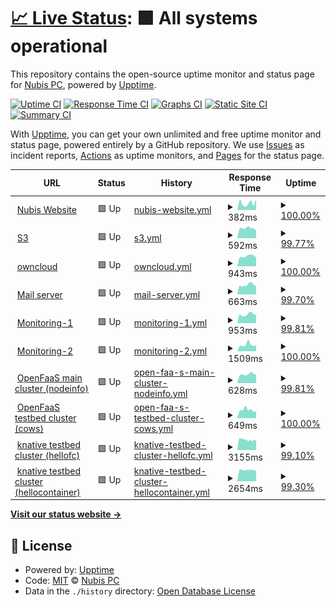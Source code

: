 # [📈 Live Status](https://uptime.nephos.gr): <!--live status--> **🟩 All systems operational**

This repository contains the open-source uptime monitor and status page for [Nubis PC](https://uptime.nephos.gr), powered by [Upptime](https://github.com/upptime/upptime).

[![Uptime CI](https://github.com/nubispc/upptime/workflows/Uptime%20CI/badge.svg)](https://github.com/nubispc/upptime/actions?query=workflow%3A%22Uptime+CI%22)
[![Response Time CI](https://github.com/nubispc/upptime/workflows/Response%20Time%20CI/badge.svg)](https://github.com/nubispc/upptime/actions?query=workflow%3A%22Response+Time+CI%22)
[![Graphs CI](https://github.com/nubispc/upptime/workflows/Graphs%20CI/badge.svg)](https://github.com/nubispc/upptime/actions?query=workflow%3A%22Graphs+CI%22)
[![Static Site CI](https://github.com/nubispc/upptime/workflows/Static%20Site%20CI/badge.svg)](https://github.com/nubispc/upptime/actions?query=workflow%3A%22Static+Site+CI%22)
[![Summary CI](https://github.com/nubispc/upptime/workflows/Summary%20CI/badge.svg)](https://github.com/nubispc/upptime/actions?query=workflow%3A%22Summary+CI%22)

With [Upptime](https://upptime.js.org), you can get your own unlimited and free uptime monitor and status page, powered entirely by a GitHub repository. We use [Issues](https://github.com/nubispc/upptime/issues) as incident reports, [Actions](https://github.com/nubispc/upptime/actions) as uptime monitors, and [Pages](https://uptime.nephos.gr) for the status page.

<!--start: status pages-->
<!-- This summary is generated by Upptime (https://github.com/upptime/upptime) -->
<!-- Do not edit this manually, your changes will be overwritten -->
<!-- prettier-ignore -->
| URL | Status | History | Response Time | Uptime |
| --- | ------ | ------- | ------------- | ------ |
| <img alt="" src="https://icons.duckduckgo.com/ip3/nubis-pc.eu.ico" height="13"> [Nubis Website](https://nubis-pc.eu) | 🟩 Up | [nubis-website.yml](https://github.com/nubispc/upptime/commits/HEAD/history/nubis-website.yml) | <details><summary><img alt="Response time graph" src="./graphs/nubis-website/response-time-week.png" height="20"> 382ms</summary><br><a href="https://uptime.nephos.gr/history/nubis-website"><img alt="Response time 442" src="https://img.shields.io/endpoint?url=https%3A%2F%2Fraw.githubusercontent.com%2Fnubispc%2Fupptime%2FHEAD%2Fapi%2Fnubis-website%2Fresponse-time.json"></a><br><a href="https://uptime.nephos.gr/history/nubis-website"><img alt="24-hour response time 603" src="https://img.shields.io/endpoint?url=https%3A%2F%2Fraw.githubusercontent.com%2Fnubispc%2Fupptime%2FHEAD%2Fapi%2Fnubis-website%2Fresponse-time-day.json"></a><br><a href="https://uptime.nephos.gr/history/nubis-website"><img alt="7-day response time 382" src="https://img.shields.io/endpoint?url=https%3A%2F%2Fraw.githubusercontent.com%2Fnubispc%2Fupptime%2FHEAD%2Fapi%2Fnubis-website%2Fresponse-time-week.json"></a><br><a href="https://uptime.nephos.gr/history/nubis-website"><img alt="30-day response time 648" src="https://img.shields.io/endpoint?url=https%3A%2F%2Fraw.githubusercontent.com%2Fnubispc%2Fupptime%2FHEAD%2Fapi%2Fnubis-website%2Fresponse-time-month.json"></a><br><a href="https://uptime.nephos.gr/history/nubis-website"><img alt="1-year response time 442" src="https://img.shields.io/endpoint?url=https%3A%2F%2Fraw.githubusercontent.com%2Fnubispc%2Fupptime%2FHEAD%2Fapi%2Fnubis-website%2Fresponse-time-year.json"></a></details> | <details><summary><a href="https://uptime.nephos.gr/history/nubis-website">100.00%</a></summary><a href="https://uptime.nephos.gr/history/nubis-website"><img alt="All-time uptime 99.91%" src="https://img.shields.io/endpoint?url=https%3A%2F%2Fraw.githubusercontent.com%2Fnubispc%2Fupptime%2FHEAD%2Fapi%2Fnubis-website%2Fuptime.json"></a><br><a href="https://uptime.nephos.gr/history/nubis-website"><img alt="24-hour uptime 100.00%" src="https://img.shields.io/endpoint?url=https%3A%2F%2Fraw.githubusercontent.com%2Fnubispc%2Fupptime%2FHEAD%2Fapi%2Fnubis-website%2Fuptime-day.json"></a><br><a href="https://uptime.nephos.gr/history/nubis-website"><img alt="7-day uptime 100.00%" src="https://img.shields.io/endpoint?url=https%3A%2F%2Fraw.githubusercontent.com%2Fnubispc%2Fupptime%2FHEAD%2Fapi%2Fnubis-website%2Fuptime-week.json"></a><br><a href="https://uptime.nephos.gr/history/nubis-website"><img alt="30-day uptime 99.84%" src="https://img.shields.io/endpoint?url=https%3A%2F%2Fraw.githubusercontent.com%2Fnubispc%2Fupptime%2FHEAD%2Fapi%2Fnubis-website%2Fuptime-month.json"></a><br><a href="https://uptime.nephos.gr/history/nubis-website"><img alt="1-year uptime 99.91%" src="https://img.shields.io/endpoint?url=https%3A%2F%2Fraw.githubusercontent.com%2Fnubispc%2Fupptime%2FHEAD%2Fapi%2Fnubis-website%2Fuptime-year.json"></a></details>
| <img alt="" src="https://icons.duckduckgo.com/ip3/s3.nbfc.io.ico" height="13"> [S3](https://s3.nbfc.io) | 🟩 Up | [s3.yml](https://github.com/nubispc/upptime/commits/HEAD/history/s3.yml) | <details><summary><img alt="Response time graph" src="./graphs/s3/response-time-week.png" height="20"> 592ms</summary><br><a href="https://uptime.nephos.gr/history/s3"><img alt="Response time 607" src="https://img.shields.io/endpoint?url=https%3A%2F%2Fraw.githubusercontent.com%2Fnubispc%2Fupptime%2FHEAD%2Fapi%2Fs3%2Fresponse-time.json"></a><br><a href="https://uptime.nephos.gr/history/s3"><img alt="24-hour response time 453" src="https://img.shields.io/endpoint?url=https%3A%2F%2Fraw.githubusercontent.com%2Fnubispc%2Fupptime%2FHEAD%2Fapi%2Fs3%2Fresponse-time-day.json"></a><br><a href="https://uptime.nephos.gr/history/s3"><img alt="7-day response time 592" src="https://img.shields.io/endpoint?url=https%3A%2F%2Fraw.githubusercontent.com%2Fnubispc%2Fupptime%2FHEAD%2Fapi%2Fs3%2Fresponse-time-week.json"></a><br><a href="https://uptime.nephos.gr/history/s3"><img alt="30-day response time 576" src="https://img.shields.io/endpoint?url=https%3A%2F%2Fraw.githubusercontent.com%2Fnubispc%2Fupptime%2FHEAD%2Fapi%2Fs3%2Fresponse-time-month.json"></a><br><a href="https://uptime.nephos.gr/history/s3"><img alt="1-year response time 607" src="https://img.shields.io/endpoint?url=https%3A%2F%2Fraw.githubusercontent.com%2Fnubispc%2Fupptime%2FHEAD%2Fapi%2Fs3%2Fresponse-time-year.json"></a></details> | <details><summary><a href="https://uptime.nephos.gr/history/s3">99.77%</a></summary><a href="https://uptime.nephos.gr/history/s3"><img alt="All-time uptime 99.43%" src="https://img.shields.io/endpoint?url=https%3A%2F%2Fraw.githubusercontent.com%2Fnubispc%2Fupptime%2FHEAD%2Fapi%2Fs3%2Fuptime.json"></a><br><a href="https://uptime.nephos.gr/history/s3"><img alt="24-hour uptime 98.41%" src="https://img.shields.io/endpoint?url=https%3A%2F%2Fraw.githubusercontent.com%2Fnubispc%2Fupptime%2FHEAD%2Fapi%2Fs3%2Fuptime-day.json"></a><br><a href="https://uptime.nephos.gr/history/s3"><img alt="7-day uptime 99.77%" src="https://img.shields.io/endpoint?url=https%3A%2F%2Fraw.githubusercontent.com%2Fnubispc%2Fupptime%2FHEAD%2Fapi%2Fs3%2Fuptime-week.json"></a><br><a href="https://uptime.nephos.gr/history/s3"><img alt="30-day uptime 99.16%" src="https://img.shields.io/endpoint?url=https%3A%2F%2Fraw.githubusercontent.com%2Fnubispc%2Fupptime%2FHEAD%2Fapi%2Fs3%2Fuptime-month.json"></a><br><a href="https://uptime.nephos.gr/history/s3"><img alt="1-year uptime 99.43%" src="https://img.shields.io/endpoint?url=https%3A%2F%2Fraw.githubusercontent.com%2Fnubispc%2Fupptime%2FHEAD%2Fapi%2Fs3%2Fuptime-year.json"></a></details>
| <img alt="" src="https://icons.duckduckgo.com/ip3/owncloud.nbfc.io.ico" height="13"> [owncloud](https://owncloud.nbfc.io) | 🟩 Up | [owncloud.yml](https://github.com/nubispc/upptime/commits/HEAD/history/owncloud.yml) | <details><summary><img alt="Response time graph" src="./graphs/owncloud/response-time-week.png" height="20"> 943ms</summary><br><a href="https://uptime.nephos.gr/history/owncloud"><img alt="Response time 973" src="https://img.shields.io/endpoint?url=https%3A%2F%2Fraw.githubusercontent.com%2Fnubispc%2Fupptime%2FHEAD%2Fapi%2Fowncloud%2Fresponse-time.json"></a><br><a href="https://uptime.nephos.gr/history/owncloud"><img alt="24-hour response time 798" src="https://img.shields.io/endpoint?url=https%3A%2F%2Fraw.githubusercontent.com%2Fnubispc%2Fupptime%2FHEAD%2Fapi%2Fowncloud%2Fresponse-time-day.json"></a><br><a href="https://uptime.nephos.gr/history/owncloud"><img alt="7-day response time 943" src="https://img.shields.io/endpoint?url=https%3A%2F%2Fraw.githubusercontent.com%2Fnubispc%2Fupptime%2FHEAD%2Fapi%2Fowncloud%2Fresponse-time-week.json"></a><br><a href="https://uptime.nephos.gr/history/owncloud"><img alt="30-day response time 985" src="https://img.shields.io/endpoint?url=https%3A%2F%2Fraw.githubusercontent.com%2Fnubispc%2Fupptime%2FHEAD%2Fapi%2Fowncloud%2Fresponse-time-month.json"></a><br><a href="https://uptime.nephos.gr/history/owncloud"><img alt="1-year response time 973" src="https://img.shields.io/endpoint?url=https%3A%2F%2Fraw.githubusercontent.com%2Fnubispc%2Fupptime%2FHEAD%2Fapi%2Fowncloud%2Fresponse-time-year.json"></a></details> | <details><summary><a href="https://uptime.nephos.gr/history/owncloud">100.00%</a></summary><a href="https://uptime.nephos.gr/history/owncloud"><img alt="All-time uptime 98.52%" src="https://img.shields.io/endpoint?url=https%3A%2F%2Fraw.githubusercontent.com%2Fnubispc%2Fupptime%2FHEAD%2Fapi%2Fowncloud%2Fuptime.json"></a><br><a href="https://uptime.nephos.gr/history/owncloud"><img alt="24-hour uptime 100.00%" src="https://img.shields.io/endpoint?url=https%3A%2F%2Fraw.githubusercontent.com%2Fnubispc%2Fupptime%2FHEAD%2Fapi%2Fowncloud%2Fuptime-day.json"></a><br><a href="https://uptime.nephos.gr/history/owncloud"><img alt="7-day uptime 100.00%" src="https://img.shields.io/endpoint?url=https%3A%2F%2Fraw.githubusercontent.com%2Fnubispc%2Fupptime%2FHEAD%2Fapi%2Fowncloud%2Fuptime-week.json"></a><br><a href="https://uptime.nephos.gr/history/owncloud"><img alt="30-day uptime 99.22%" src="https://img.shields.io/endpoint?url=https%3A%2F%2Fraw.githubusercontent.com%2Fnubispc%2Fupptime%2FHEAD%2Fapi%2Fowncloud%2Fuptime-month.json"></a><br><a href="https://uptime.nephos.gr/history/owncloud"><img alt="1-year uptime 98.52%" src="https://img.shields.io/endpoint?url=https%3A%2F%2Fraw.githubusercontent.com%2Fnubispc%2Fupptime%2FHEAD%2Fapi%2Fowncloud%2Fuptime-year.json"></a></details>
| <img alt="" src="https://icons.duckduckgo.com/ip3/mail.nubificus.co.uk.ico" height="13"> [Mail server](https://mail.nubificus.co.uk) | 🟩 Up | [mail-server.yml](https://github.com/nubispc/upptime/commits/HEAD/history/mail-server.yml) | <details><summary><img alt="Response time graph" src="./graphs/mail-server/response-time-week.png" height="20"> 663ms</summary><br><a href="https://uptime.nephos.gr/history/mail-server"><img alt="Response time 705" src="https://img.shields.io/endpoint?url=https%3A%2F%2Fraw.githubusercontent.com%2Fnubispc%2Fupptime%2FHEAD%2Fapi%2Fmail-server%2Fresponse-time.json"></a><br><a href="https://uptime.nephos.gr/history/mail-server"><img alt="24-hour response time 562" src="https://img.shields.io/endpoint?url=https%3A%2F%2Fraw.githubusercontent.com%2Fnubispc%2Fupptime%2FHEAD%2Fapi%2Fmail-server%2Fresponse-time-day.json"></a><br><a href="https://uptime.nephos.gr/history/mail-server"><img alt="7-day response time 663" src="https://img.shields.io/endpoint?url=https%3A%2F%2Fraw.githubusercontent.com%2Fnubispc%2Fupptime%2FHEAD%2Fapi%2Fmail-server%2Fresponse-time-week.json"></a><br><a href="https://uptime.nephos.gr/history/mail-server"><img alt="30-day response time 696" src="https://img.shields.io/endpoint?url=https%3A%2F%2Fraw.githubusercontent.com%2Fnubispc%2Fupptime%2FHEAD%2Fapi%2Fmail-server%2Fresponse-time-month.json"></a><br><a href="https://uptime.nephos.gr/history/mail-server"><img alt="1-year response time 705" src="https://img.shields.io/endpoint?url=https%3A%2F%2Fraw.githubusercontent.com%2Fnubispc%2Fupptime%2FHEAD%2Fapi%2Fmail-server%2Fresponse-time-year.json"></a></details> | <details><summary><a href="https://uptime.nephos.gr/history/mail-server">99.70%</a></summary><a href="https://uptime.nephos.gr/history/mail-server"><img alt="All-time uptime 99.99%" src="https://img.shields.io/endpoint?url=https%3A%2F%2Fraw.githubusercontent.com%2Fnubispc%2Fupptime%2FHEAD%2Fapi%2Fmail-server%2Fuptime.json"></a><br><a href="https://uptime.nephos.gr/history/mail-server"><img alt="24-hour uptime 100.00%" src="https://img.shields.io/endpoint?url=https%3A%2F%2Fraw.githubusercontent.com%2Fnubispc%2Fupptime%2FHEAD%2Fapi%2Fmail-server%2Fuptime-day.json"></a><br><a href="https://uptime.nephos.gr/history/mail-server"><img alt="7-day uptime 99.70%" src="https://img.shields.io/endpoint?url=https%3A%2F%2Fraw.githubusercontent.com%2Fnubispc%2Fupptime%2FHEAD%2Fapi%2Fmail-server%2Fuptime-week.json"></a><br><a href="https://uptime.nephos.gr/history/mail-server"><img alt="30-day uptime 99.93%" src="https://img.shields.io/endpoint?url=https%3A%2F%2Fraw.githubusercontent.com%2Fnubispc%2Fupptime%2FHEAD%2Fapi%2Fmail-server%2Fuptime-month.json"></a><br><a href="https://uptime.nephos.gr/history/mail-server"><img alt="1-year uptime 99.99%" src="https://img.shields.io/endpoint?url=https%3A%2F%2Fraw.githubusercontent.com%2Fnubispc%2Fupptime%2FHEAD%2Fapi%2Fmail-server%2Fuptime-year.json"></a></details>
| <img alt="" src="https://icons.duckduckgo.com/ip3/monit.nubificus.co.uk.ico" height="13"> [Monitoring-1](https://monit.nubificus.co.uk) | 🟩 Up | [monitoring-1.yml](https://github.com/nubispc/upptime/commits/HEAD/history/monitoring-1.yml) | <details><summary><img alt="Response time graph" src="./graphs/monitoring-1/response-time-week.png" height="20"> 953ms</summary><br><a href="https://uptime.nephos.gr/history/monitoring-1"><img alt="Response time 1041" src="https://img.shields.io/endpoint?url=https%3A%2F%2Fraw.githubusercontent.com%2Fnubispc%2Fupptime%2FHEAD%2Fapi%2Fmonitoring-1%2Fresponse-time.json"></a><br><a href="https://uptime.nephos.gr/history/monitoring-1"><img alt="24-hour response time 891" src="https://img.shields.io/endpoint?url=https%3A%2F%2Fraw.githubusercontent.com%2Fnubispc%2Fupptime%2FHEAD%2Fapi%2Fmonitoring-1%2Fresponse-time-day.json"></a><br><a href="https://uptime.nephos.gr/history/monitoring-1"><img alt="7-day response time 953" src="https://img.shields.io/endpoint?url=https%3A%2F%2Fraw.githubusercontent.com%2Fnubispc%2Fupptime%2FHEAD%2Fapi%2Fmonitoring-1%2Fresponse-time-week.json"></a><br><a href="https://uptime.nephos.gr/history/monitoring-1"><img alt="30-day response time 1106" src="https://img.shields.io/endpoint?url=https%3A%2F%2Fraw.githubusercontent.com%2Fnubispc%2Fupptime%2FHEAD%2Fapi%2Fmonitoring-1%2Fresponse-time-month.json"></a><br><a href="https://uptime.nephos.gr/history/monitoring-1"><img alt="1-year response time 1041" src="https://img.shields.io/endpoint?url=https%3A%2F%2Fraw.githubusercontent.com%2Fnubispc%2Fupptime%2FHEAD%2Fapi%2Fmonitoring-1%2Fresponse-time-year.json"></a></details> | <details><summary><a href="https://uptime.nephos.gr/history/monitoring-1">99.81%</a></summary><a href="https://uptime.nephos.gr/history/monitoring-1"><img alt="All-time uptime 99.09%" src="https://img.shields.io/endpoint?url=https%3A%2F%2Fraw.githubusercontent.com%2Fnubispc%2Fupptime%2FHEAD%2Fapi%2Fmonitoring-1%2Fuptime.json"></a><br><a href="https://uptime.nephos.gr/history/monitoring-1"><img alt="24-hour uptime 100.00%" src="https://img.shields.io/endpoint?url=https%3A%2F%2Fraw.githubusercontent.com%2Fnubispc%2Fupptime%2FHEAD%2Fapi%2Fmonitoring-1%2Fuptime-day.json"></a><br><a href="https://uptime.nephos.gr/history/monitoring-1"><img alt="7-day uptime 99.81%" src="https://img.shields.io/endpoint?url=https%3A%2F%2Fraw.githubusercontent.com%2Fnubispc%2Fupptime%2FHEAD%2Fapi%2Fmonitoring-1%2Fuptime-week.json"></a><br><a href="https://uptime.nephos.gr/history/monitoring-1"><img alt="30-day uptime 99.20%" src="https://img.shields.io/endpoint?url=https%3A%2F%2Fraw.githubusercontent.com%2Fnubispc%2Fupptime%2FHEAD%2Fapi%2Fmonitoring-1%2Fuptime-month.json"></a><br><a href="https://uptime.nephos.gr/history/monitoring-1"><img alt="1-year uptime 99.09%" src="https://img.shields.io/endpoint?url=https%3A%2F%2Fraw.githubusercontent.com%2Fnubispc%2Fupptime%2FHEAD%2Fapi%2Fmonitoring-1%2Fuptime-year.json"></a></details>
| <img alt="" src="https://icons.duckduckgo.com/ip3/grafana.nephos.gr.ico" height="13"> [Monitoring-2](https://grafana.nephos.gr) | 🟩 Up | [monitoring-2.yml](https://github.com/nubispc/upptime/commits/HEAD/history/monitoring-2.yml) | <details><summary><img alt="Response time graph" src="./graphs/monitoring-2/response-time-week.png" height="20"> 1509ms</summary><br><a href="https://uptime.nephos.gr/history/monitoring-2"><img alt="Response time 1779" src="https://img.shields.io/endpoint?url=https%3A%2F%2Fraw.githubusercontent.com%2Fnubispc%2Fupptime%2FHEAD%2Fapi%2Fmonitoring-2%2Fresponse-time.json"></a><br><a href="https://uptime.nephos.gr/history/monitoring-2"><img alt="24-hour response time 1359" src="https://img.shields.io/endpoint?url=https%3A%2F%2Fraw.githubusercontent.com%2Fnubispc%2Fupptime%2FHEAD%2Fapi%2Fmonitoring-2%2Fresponse-time-day.json"></a><br><a href="https://uptime.nephos.gr/history/monitoring-2"><img alt="7-day response time 1509" src="https://img.shields.io/endpoint?url=https%3A%2F%2Fraw.githubusercontent.com%2Fnubispc%2Fupptime%2FHEAD%2Fapi%2Fmonitoring-2%2Fresponse-time-week.json"></a><br><a href="https://uptime.nephos.gr/history/monitoring-2"><img alt="30-day response time 2119" src="https://img.shields.io/endpoint?url=https%3A%2F%2Fraw.githubusercontent.com%2Fnubispc%2Fupptime%2FHEAD%2Fapi%2Fmonitoring-2%2Fresponse-time-month.json"></a><br><a href="https://uptime.nephos.gr/history/monitoring-2"><img alt="1-year response time 1779" src="https://img.shields.io/endpoint?url=https%3A%2F%2Fraw.githubusercontent.com%2Fnubispc%2Fupptime%2FHEAD%2Fapi%2Fmonitoring-2%2Fresponse-time-year.json"></a></details> | <details><summary><a href="https://uptime.nephos.gr/history/monitoring-2">100.00%</a></summary><a href="https://uptime.nephos.gr/history/monitoring-2"><img alt="All-time uptime 91.62%" src="https://img.shields.io/endpoint?url=https%3A%2F%2Fraw.githubusercontent.com%2Fnubispc%2Fupptime%2FHEAD%2Fapi%2Fmonitoring-2%2Fuptime.json"></a><br><a href="https://uptime.nephos.gr/history/monitoring-2"><img alt="24-hour uptime 100.00%" src="https://img.shields.io/endpoint?url=https%3A%2F%2Fraw.githubusercontent.com%2Fnubispc%2Fupptime%2FHEAD%2Fapi%2Fmonitoring-2%2Fuptime-day.json"></a><br><a href="https://uptime.nephos.gr/history/monitoring-2"><img alt="7-day uptime 100.00%" src="https://img.shields.io/endpoint?url=https%3A%2F%2Fraw.githubusercontent.com%2Fnubispc%2Fupptime%2FHEAD%2Fapi%2Fmonitoring-2%2Fuptime-week.json"></a><br><a href="https://uptime.nephos.gr/history/monitoring-2"><img alt="30-day uptime 99.18%" src="https://img.shields.io/endpoint?url=https%3A%2F%2Fraw.githubusercontent.com%2Fnubispc%2Fupptime%2FHEAD%2Fapi%2Fmonitoring-2%2Fuptime-month.json"></a><br><a href="https://uptime.nephos.gr/history/monitoring-2"><img alt="1-year uptime 91.62%" src="https://img.shields.io/endpoint?url=https%3A%2F%2Fraw.githubusercontent.com%2Fnubispc%2Fupptime%2FHEAD%2Fapi%2Fmonitoring-2%2Fuptime-year.json"></a></details>
| <img alt="" src="https://icons.duckduckgo.com/ip3/openfaas.nbfc.io.ico" height="13"> [OpenFaaS main cluster (nodeinfo)](https://openfaas.nbfc.io/function/nodeinfo) | 🟩 Up | [open-faa-s-main-cluster-nodeinfo.yml](https://github.com/nubispc/upptime/commits/HEAD/history/open-faa-s-main-cluster-nodeinfo.yml) | <details><summary><img alt="Response time graph" src="./graphs/open-faa-s-main-cluster-nodeinfo/response-time-week.png" height="20"> 628ms</summary><br><a href="https://uptime.nephos.gr/history/open-faa-s-main-cluster-nodeinfo"><img alt="Response time 633" src="https://img.shields.io/endpoint?url=https%3A%2F%2Fraw.githubusercontent.com%2Fnubispc%2Fupptime%2FHEAD%2Fapi%2Fopen-faa-s-main-cluster-nodeinfo%2Fresponse-time.json"></a><br><a href="https://uptime.nephos.gr/history/open-faa-s-main-cluster-nodeinfo"><img alt="24-hour response time 625" src="https://img.shields.io/endpoint?url=https%3A%2F%2Fraw.githubusercontent.com%2Fnubispc%2Fupptime%2FHEAD%2Fapi%2Fopen-faa-s-main-cluster-nodeinfo%2Fresponse-time-day.json"></a><br><a href="https://uptime.nephos.gr/history/open-faa-s-main-cluster-nodeinfo"><img alt="7-day response time 628" src="https://img.shields.io/endpoint?url=https%3A%2F%2Fraw.githubusercontent.com%2Fnubispc%2Fupptime%2FHEAD%2Fapi%2Fopen-faa-s-main-cluster-nodeinfo%2Fresponse-time-week.json"></a><br><a href="https://uptime.nephos.gr/history/open-faa-s-main-cluster-nodeinfo"><img alt="30-day response time 706" src="https://img.shields.io/endpoint?url=https%3A%2F%2Fraw.githubusercontent.com%2Fnubispc%2Fupptime%2FHEAD%2Fapi%2Fopen-faa-s-main-cluster-nodeinfo%2Fresponse-time-month.json"></a><br><a href="https://uptime.nephos.gr/history/open-faa-s-main-cluster-nodeinfo"><img alt="1-year response time 633" src="https://img.shields.io/endpoint?url=https%3A%2F%2Fraw.githubusercontent.com%2Fnubispc%2Fupptime%2FHEAD%2Fapi%2Fopen-faa-s-main-cluster-nodeinfo%2Fresponse-time-year.json"></a></details> | <details><summary><a href="https://uptime.nephos.gr/history/open-faa-s-main-cluster-nodeinfo">99.81%</a></summary><a href="https://uptime.nephos.gr/history/open-faa-s-main-cluster-nodeinfo"><img alt="All-time uptime 99.16%" src="https://img.shields.io/endpoint?url=https%3A%2F%2Fraw.githubusercontent.com%2Fnubispc%2Fupptime%2FHEAD%2Fapi%2Fopen-faa-s-main-cluster-nodeinfo%2Fuptime.json"></a><br><a href="https://uptime.nephos.gr/history/open-faa-s-main-cluster-nodeinfo"><img alt="24-hour uptime 100.00%" src="https://img.shields.io/endpoint?url=https%3A%2F%2Fraw.githubusercontent.com%2Fnubispc%2Fupptime%2FHEAD%2Fapi%2Fopen-faa-s-main-cluster-nodeinfo%2Fuptime-day.json"></a><br><a href="https://uptime.nephos.gr/history/open-faa-s-main-cluster-nodeinfo"><img alt="7-day uptime 99.81%" src="https://img.shields.io/endpoint?url=https%3A%2F%2Fraw.githubusercontent.com%2Fnubispc%2Fupptime%2FHEAD%2Fapi%2Fopen-faa-s-main-cluster-nodeinfo%2Fuptime-week.json"></a><br><a href="https://uptime.nephos.gr/history/open-faa-s-main-cluster-nodeinfo"><img alt="30-day uptime 99.23%" src="https://img.shields.io/endpoint?url=https%3A%2F%2Fraw.githubusercontent.com%2Fnubispc%2Fupptime%2FHEAD%2Fapi%2Fopen-faa-s-main-cluster-nodeinfo%2Fuptime-month.json"></a><br><a href="https://uptime.nephos.gr/history/open-faa-s-main-cluster-nodeinfo"><img alt="1-year uptime 99.16%" src="https://img.shields.io/endpoint?url=https%3A%2F%2Fraw.githubusercontent.com%2Fnubispc%2Fupptime%2FHEAD%2Fapi%2Fopen-faa-s-main-cluster-nodeinfo%2Fuptime-year.json"></a></details>
| <img alt="" src="https://icons.duckduckgo.com/ip3/openfaas.serrano.nbfc.io.ico" height="13"> [OpenFaaS testbed cluster (cows)](https://openfaas.serrano.nbfc.io/function/cows) | 🟩 Up | [open-faa-s-testbed-cluster-cows.yml](https://github.com/nubispc/upptime/commits/HEAD/history/open-faa-s-testbed-cluster-cows.yml) | <details><summary><img alt="Response time graph" src="./graphs/open-faa-s-testbed-cluster-cows/response-time-week.png" height="20"> 649ms</summary><br><a href="https://uptime.nephos.gr/history/open-faa-s-testbed-cluster-cows"><img alt="Response time 623" src="https://img.shields.io/endpoint?url=https%3A%2F%2Fraw.githubusercontent.com%2Fnubispc%2Fupptime%2FHEAD%2Fapi%2Fopen-faa-s-testbed-cluster-cows%2Fresponse-time.json"></a><br><a href="https://uptime.nephos.gr/history/open-faa-s-testbed-cluster-cows"><img alt="24-hour response time 552" src="https://img.shields.io/endpoint?url=https%3A%2F%2Fraw.githubusercontent.com%2Fnubispc%2Fupptime%2FHEAD%2Fapi%2Fopen-faa-s-testbed-cluster-cows%2Fresponse-time-day.json"></a><br><a href="https://uptime.nephos.gr/history/open-faa-s-testbed-cluster-cows"><img alt="7-day response time 649" src="https://img.shields.io/endpoint?url=https%3A%2F%2Fraw.githubusercontent.com%2Fnubispc%2Fupptime%2FHEAD%2Fapi%2Fopen-faa-s-testbed-cluster-cows%2Fresponse-time-week.json"></a><br><a href="https://uptime.nephos.gr/history/open-faa-s-testbed-cluster-cows"><img alt="30-day response time 685" src="https://img.shields.io/endpoint?url=https%3A%2F%2Fraw.githubusercontent.com%2Fnubispc%2Fupptime%2FHEAD%2Fapi%2Fopen-faa-s-testbed-cluster-cows%2Fresponse-time-month.json"></a><br><a href="https://uptime.nephos.gr/history/open-faa-s-testbed-cluster-cows"><img alt="1-year response time 623" src="https://img.shields.io/endpoint?url=https%3A%2F%2Fraw.githubusercontent.com%2Fnubispc%2Fupptime%2FHEAD%2Fapi%2Fopen-faa-s-testbed-cluster-cows%2Fresponse-time-year.json"></a></details> | <details><summary><a href="https://uptime.nephos.gr/history/open-faa-s-testbed-cluster-cows">100.00%</a></summary><a href="https://uptime.nephos.gr/history/open-faa-s-testbed-cluster-cows"><img alt="All-time uptime 91.68%" src="https://img.shields.io/endpoint?url=https%3A%2F%2Fraw.githubusercontent.com%2Fnubispc%2Fupptime%2FHEAD%2Fapi%2Fopen-faa-s-testbed-cluster-cows%2Fuptime.json"></a><br><a href="https://uptime.nephos.gr/history/open-faa-s-testbed-cluster-cows"><img alt="24-hour uptime 100.00%" src="https://img.shields.io/endpoint?url=https%3A%2F%2Fraw.githubusercontent.com%2Fnubispc%2Fupptime%2FHEAD%2Fapi%2Fopen-faa-s-testbed-cluster-cows%2Fuptime-day.json"></a><br><a href="https://uptime.nephos.gr/history/open-faa-s-testbed-cluster-cows"><img alt="7-day uptime 100.00%" src="https://img.shields.io/endpoint?url=https%3A%2F%2Fraw.githubusercontent.com%2Fnubispc%2Fupptime%2FHEAD%2Fapi%2Fopen-faa-s-testbed-cluster-cows%2Fuptime-week.json"></a><br><a href="https://uptime.nephos.gr/history/open-faa-s-testbed-cluster-cows"><img alt="30-day uptime 99.55%" src="https://img.shields.io/endpoint?url=https%3A%2F%2Fraw.githubusercontent.com%2Fnubispc%2Fupptime%2FHEAD%2Fapi%2Fopen-faa-s-testbed-cluster-cows%2Fuptime-month.json"></a><br><a href="https://uptime.nephos.gr/history/open-faa-s-testbed-cluster-cows"><img alt="1-year uptime 91.68%" src="https://img.shields.io/endpoint?url=https%3A%2F%2Fraw.githubusercontent.com%2Fnubispc%2Fupptime%2FHEAD%2Fapi%2Fopen-faa-s-testbed-cluster-cows%2Fuptime-year.json"></a></details>
| <img alt="" src="https://icons.duckduckgo.com/ip3/hellofc.default.knative.nbfc.io.ico" height="13"> [knative testbed cluster (hellofc)](https://hellofc.default.knative.nbfc.io) | 🟩 Up | [knative-testbed-cluster-hellofc.yml](https://github.com/nubispc/upptime/commits/HEAD/history/knative-testbed-cluster-hellofc.yml) | <details><summary><img alt="Response time graph" src="./graphs/knative-testbed-cluster-hellofc/response-time-week.png" height="20"> 3155ms</summary><br><a href="https://uptime.nephos.gr/history/knative-testbed-cluster-hellofc"><img alt="Response time 4307" src="https://img.shields.io/endpoint?url=https%3A%2F%2Fraw.githubusercontent.com%2Fnubispc%2Fupptime%2FHEAD%2Fapi%2Fknative-testbed-cluster-hellofc%2Fresponse-time.json"></a><br><a href="https://uptime.nephos.gr/history/knative-testbed-cluster-hellofc"><img alt="24-hour response time 3072" src="https://img.shields.io/endpoint?url=https%3A%2F%2Fraw.githubusercontent.com%2Fnubispc%2Fupptime%2FHEAD%2Fapi%2Fknative-testbed-cluster-hellofc%2Fresponse-time-day.json"></a><br><a href="https://uptime.nephos.gr/history/knative-testbed-cluster-hellofc"><img alt="7-day response time 3155" src="https://img.shields.io/endpoint?url=https%3A%2F%2Fraw.githubusercontent.com%2Fnubispc%2Fupptime%2FHEAD%2Fapi%2Fknative-testbed-cluster-hellofc%2Fresponse-time-week.json"></a><br><a href="https://uptime.nephos.gr/history/knative-testbed-cluster-hellofc"><img alt="30-day response time 5134" src="https://img.shields.io/endpoint?url=https%3A%2F%2Fraw.githubusercontent.com%2Fnubispc%2Fupptime%2FHEAD%2Fapi%2Fknative-testbed-cluster-hellofc%2Fresponse-time-month.json"></a><br><a href="https://uptime.nephos.gr/history/knative-testbed-cluster-hellofc"><img alt="1-year response time 4307" src="https://img.shields.io/endpoint?url=https%3A%2F%2Fraw.githubusercontent.com%2Fnubispc%2Fupptime%2FHEAD%2Fapi%2Fknative-testbed-cluster-hellofc%2Fresponse-time-year.json"></a></details> | <details><summary><a href="https://uptime.nephos.gr/history/knative-testbed-cluster-hellofc">99.10%</a></summary><a href="https://uptime.nephos.gr/history/knative-testbed-cluster-hellofc"><img alt="All-time uptime 80.22%" src="https://img.shields.io/endpoint?url=https%3A%2F%2Fraw.githubusercontent.com%2Fnubispc%2Fupptime%2FHEAD%2Fapi%2Fknative-testbed-cluster-hellofc%2Fuptime.json"></a><br><a href="https://uptime.nephos.gr/history/knative-testbed-cluster-hellofc"><img alt="24-hour uptime 99.33%" src="https://img.shields.io/endpoint?url=https%3A%2F%2Fraw.githubusercontent.com%2Fnubispc%2Fupptime%2FHEAD%2Fapi%2Fknative-testbed-cluster-hellofc%2Fuptime-day.json"></a><br><a href="https://uptime.nephos.gr/history/knative-testbed-cluster-hellofc"><img alt="7-day uptime 99.10%" src="https://img.shields.io/endpoint?url=https%3A%2F%2Fraw.githubusercontent.com%2Fnubispc%2Fupptime%2FHEAD%2Fapi%2Fknative-testbed-cluster-hellofc%2Fuptime-week.json"></a><br><a href="https://uptime.nephos.gr/history/knative-testbed-cluster-hellofc"><img alt="30-day uptime 91.98%" src="https://img.shields.io/endpoint?url=https%3A%2F%2Fraw.githubusercontent.com%2Fnubispc%2Fupptime%2FHEAD%2Fapi%2Fknative-testbed-cluster-hellofc%2Fuptime-month.json"></a><br><a href="https://uptime.nephos.gr/history/knative-testbed-cluster-hellofc"><img alt="1-year uptime 80.22%" src="https://img.shields.io/endpoint?url=https%3A%2F%2Fraw.githubusercontent.com%2Fnubispc%2Fupptime%2FHEAD%2Fapi%2Fknative-testbed-cluster-hellofc%2Fuptime-year.json"></a></details>
| <img alt="" src="https://icons.duckduckgo.com/ip3/hellocontainer.default.knative.nbfc.io.ico" height="13"> [knative testbed cluster (hellocontainer)](https://hellocontainer.default.knative.nbfc.io) | 🟩 Up | [knative-testbed-cluster-hellocontainer.yml](https://github.com/nubispc/upptime/commits/HEAD/history/knative-testbed-cluster-hellocontainer.yml) | <details><summary><img alt="Response time graph" src="./graphs/knative-testbed-cluster-hellocontainer/response-time-week.png" height="20"> 2654ms</summary><br><a href="https://uptime.nephos.gr/history/knative-testbed-cluster-hellocontainer"><img alt="Response time 3155" src="https://img.shields.io/endpoint?url=https%3A%2F%2Fraw.githubusercontent.com%2Fnubispc%2Fupptime%2FHEAD%2Fapi%2Fknative-testbed-cluster-hellocontainer%2Fresponse-time.json"></a><br><a href="https://uptime.nephos.gr/history/knative-testbed-cluster-hellocontainer"><img alt="24-hour response time 2505" src="https://img.shields.io/endpoint?url=https%3A%2F%2Fraw.githubusercontent.com%2Fnubispc%2Fupptime%2FHEAD%2Fapi%2Fknative-testbed-cluster-hellocontainer%2Fresponse-time-day.json"></a><br><a href="https://uptime.nephos.gr/history/knative-testbed-cluster-hellocontainer"><img alt="7-day response time 2654" src="https://img.shields.io/endpoint?url=https%3A%2F%2Fraw.githubusercontent.com%2Fnubispc%2Fupptime%2FHEAD%2Fapi%2Fknative-testbed-cluster-hellocontainer%2Fresponse-time-week.json"></a><br><a href="https://uptime.nephos.gr/history/knative-testbed-cluster-hellocontainer"><img alt="30-day response time 3250" src="https://img.shields.io/endpoint?url=https%3A%2F%2Fraw.githubusercontent.com%2Fnubispc%2Fupptime%2FHEAD%2Fapi%2Fknative-testbed-cluster-hellocontainer%2Fresponse-time-month.json"></a><br><a href="https://uptime.nephos.gr/history/knative-testbed-cluster-hellocontainer"><img alt="1-year response time 3155" src="https://img.shields.io/endpoint?url=https%3A%2F%2Fraw.githubusercontent.com%2Fnubispc%2Fupptime%2FHEAD%2Fapi%2Fknative-testbed-cluster-hellocontainer%2Fresponse-time-year.json"></a></details> | <details><summary><a href="https://uptime.nephos.gr/history/knative-testbed-cluster-hellocontainer">99.30%</a></summary><a href="https://uptime.nephos.gr/history/knative-testbed-cluster-hellocontainer"><img alt="All-time uptime 90.52%" src="https://img.shields.io/endpoint?url=https%3A%2F%2Fraw.githubusercontent.com%2Fnubispc%2Fupptime%2FHEAD%2Fapi%2Fknative-testbed-cluster-hellocontainer%2Fuptime.json"></a><br><a href="https://uptime.nephos.gr/history/knative-testbed-cluster-hellocontainer"><img alt="24-hour uptime 100.00%" src="https://img.shields.io/endpoint?url=https%3A%2F%2Fraw.githubusercontent.com%2Fnubispc%2Fupptime%2FHEAD%2Fapi%2Fknative-testbed-cluster-hellocontainer%2Fuptime-day.json"></a><br><a href="https://uptime.nephos.gr/history/knative-testbed-cluster-hellocontainer"><img alt="7-day uptime 99.30%" src="https://img.shields.io/endpoint?url=https%3A%2F%2Fraw.githubusercontent.com%2Fnubispc%2Fupptime%2FHEAD%2Fapi%2Fknative-testbed-cluster-hellocontainer%2Fuptime-week.json"></a><br><a href="https://uptime.nephos.gr/history/knative-testbed-cluster-hellocontainer"><img alt="30-day uptime 98.42%" src="https://img.shields.io/endpoint?url=https%3A%2F%2Fraw.githubusercontent.com%2Fnubispc%2Fupptime%2FHEAD%2Fapi%2Fknative-testbed-cluster-hellocontainer%2Fuptime-month.json"></a><br><a href="https://uptime.nephos.gr/history/knative-testbed-cluster-hellocontainer"><img alt="1-year uptime 90.52%" src="https://img.shields.io/endpoint?url=https%3A%2F%2Fraw.githubusercontent.com%2Fnubispc%2Fupptime%2FHEAD%2Fapi%2Fknative-testbed-cluster-hellocontainer%2Fuptime-year.json"></a></details>

<!--end: status pages-->

[**Visit our status website →**](https://uptime.nephos.gr)

## 📄 License

- Powered by: [Upptime](https://github.com/upptime/upptime)
- Code: [MIT](./LICENSE) © [Nubis PC](https://uptime.nephos.gr)
- Data in the `./history` directory: [Open Database License](https://opendatacommons.org/licenses/odbl/1-0/)

